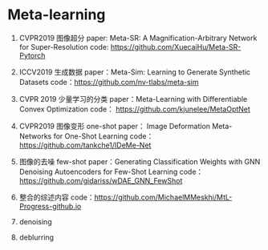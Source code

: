 # Meta-learning

1. CVPR2019 图像超分 
paper: Meta-SR: A Magnification-Arbitrary Network for Super-Resolution
code: https://github.com/XuecaiHu/Meta-SR-Pytorch

2. ICCV2019 生成数据
paper：Meta-Sim: Learning to Generate Synthetic Datasets
code：https://github.com/nv-tlabs/meta-sim

3. CVPR 2019 少量学习的分类
paper：Meta-Learning with Differentiable Convex Optimization
code： https://github.com/kjunelee/MetaOptNet

4. CVPR2019 图像变形 one-shot
paper： Image Deformation Meta-Networks for One-Shot Learning
code： https://github.com/tankche1/IDeMe-Net

5. 图像的去噪 few-shot
paper：Generating Classification Weights with GNN Denoising Autoencoders for Few-Shot Learning
code：https://github.com/gidariss/wDAE_GNN_FewShot

5. 整合的综述内容
code：https://github.com/MichaelMMeskhi/MtL-Progress-github.io

1. denoising

2. deblurring
